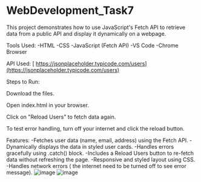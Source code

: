 # WebDevelopment_Task7
This project demonstrates how to use JavaScript's Fetch API to retrieve data from a public API and display it dynamically on a webpage.

Tools Used:
 -HTML
 -CSS
 -JavaScript (Fetch API)
 -VS Code
 -Chrome Browser
 
 API Used:
  [ https://jsonplaceholder.typicode.com/users](https://jsonplaceholder.typicode.com/users)

Steps to Run:

   Download the files.
   
   Open index.html in your browser.
   
   Click on "Reload Users" to fetch data again.

To test error handling, turn off your internet and click the reload button.



Features:
-Fetches user data (name, email, address) using the Fetch API.
-Dynamically displays the data in styled user cards.
-Handles errors gracefully using .catch() block.
-Includes a Reload Users button to re-fetch data without refreshing the page.
-Responsive and styled layout using CSS.
-Handles network errors ( the internet need to be turned off to see error message).
 ![image](https://github.com/user-attachments/assets/e48110bf-3beb-4c03-bd36-7d05e5adde70)
 ![image](https://github.com/user-attachments/assets/cf8023a1-ab93-40d5-af35-48d456b66ad5)




